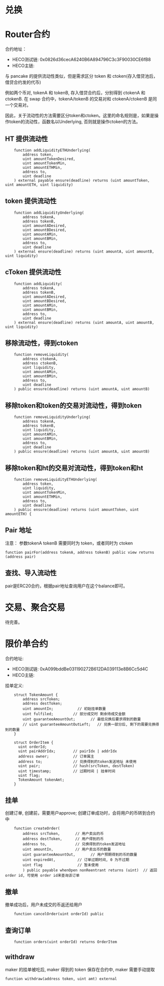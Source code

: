 # 兑换

# Router合约

合约地址：
* HECO测试链: 0x0826d36cecA6240B6A894796C3c3F90030CE6fB8
* HECO主链:


与 pancake 的提供流动性类似，但是需求区分 token 和 ctoken(存入借贷池后，借贷合约发的代币)

例如两个币对, tokenA 和 tokenB, 存入借贷合约后，分别得到 ctokenA 和 ctokenB. 在 swap 合约中，tokenA/tokenB 的交易对和 ctokenA/ctokenB
是同一个交易对。

因此，关于流动性的方法需要区分token和ctoken。这里的命名规则是，如果是操作token的流动性，函数名以Underlying, 否则就是操作ctoken的方法。

## HT 提供流动性
```
    function addLiquidityETHUnderlying(
        address token,
        uint amountTokenDesired,
        uint amountTokenMin,
        uint amountETHMin,
        address to,
        uint deadline
    ) external payable ensure(deadline) returns (uint amountToken, uint amountETH, uint liquidity)
```

## token 提供流动性

```-
    function addLiquidityUnderlying(
        address tokenA,
        address tokenB,
        uint amountADesired,
        uint amountBDesired,
        uint amountAMin,
        uint amountBMin,
        address to,
        uint deadline
    ) external ensure(deadline) returns (uint amountA, uint amountB, uint liquidity)
```

## cToken 提供流动性
```
    function addLiquidity(
        address tokenA,
        address tokenB,
        uint amountADesired,
        uint amountBDesired,
        uint amountAMin,
        uint amountBMin,
        address to,
        uint deadline
    ) external ensure(deadline) returns (uint amountA, uint amountB, uint liquidity)
```

## 移除流动性，得到ctoken

```
    function removeLiquidity(
        address ctokenA,
        address ctokenB,
        uint liquidity,
        uint amountAMin,
        uint amountBMin,
        address to,
        uint deadline
    ) public ensure(deadline) returns (uint amountA, uint amountB)
```

## 移除token和token的交易对流动性，得到token
```
    function removeLiquidityUnderlying(
        address tokenA,
        address tokenB,
        uint liquidity,
        uint amountAMin,
        uint amountBMin,
        address to,
        uint deadline
    ) public ensure(deadline) returns (uint amountA, uint amountB) 
```

## 移除token和ht的交易对流动性，得到token和ht

```
    function removeLiquidityETHUnderlying(
        address token,
        uint liquidity,
        uint amountTokenMin,
        uint amountETHMin,
        address to,
        uint deadline
    ) public ensure(deadline) returns (uint amountToken, uint amountETH) {
```

## Pair 地址

注意： 参数tokenA tokenB 需要同时为 token，或者同时为 ctoken

```
function pairFor(address tokenA, address tokenB) public view returns (address pair)
```

## 查找、导入流动性

pair是ERC20合约，根据pair地址查询用户在这个balance即可。

# 交易、聚合交易

待完善。

# 限价单合约

合约地址: 
* HECO测试链: 0xA099bddBe031190272B612DA039113e8B6Cc5d4C
* HECO主链:

挂单定义:

```
    struct TokenAmount {
        address srcToken;
        address destToken;
        uint amountIn;           // 初始挂单数量
        uint fulfiled;         // 部分成交时 剩余待成交金额
        uint guaranteeAmountOut;       // 最低兑换后要求得到的数量
        // uint guaranteeAmountOutLeft;   // 兑换一部分后, 剩下的需要兑换得到的数量
    }

    struct OrderItem {
      uint orderId;
      uint pairAddrIdx;        // pairIdx | addrIdx
      address owner;           // 订单属主
      address to;              // 兑换得到的token发送地址 未使用
      uint pair;               // hash(srcToken, destToken)
      uint timestamp;          // 过期时间 | 挂单时间 
      uint flag;
      TokenAmount tokenAmt;
    }
```

## 挂单
创建订单, 创建前，需要用户approve; 创建订单成功时，会将用户的币转到合约中

```
    function createOrder(
        address srcToken,       // 用户卖出的币
        address destToken,      // 用户得到的币
        address to,             // 兑换得到的token发送地址 
        uint amountIn,          // 用户卖出币的数量
        uint guaranteeAmountOut,       // 用户预期得到的币的数量
        uint expiredAt,          // 订单过期时间, 0 为不过期
        uint flag                // 暂未使用
        ) public payable whenOpen nonReentrant returns (uint)  // 返回order id, 可使用 order id来查询该订单
```

## 撤单
撤单成功后，用户未成交的币返还给用户

```
    function cancelOrder(uint orderId) public
```

## 查询订单
```
    function orders(uint orderId) returns OrderItem
```
## withdraw

maker 的挂单被吃后, maker 得到的 token 保存在合约中, maker 需要手动提取

```
function withdraw(address token, uint amt) external
```

